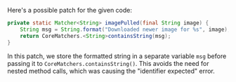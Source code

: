 Here's a possible patch for the given code:

```java
private static Matcher<String> imagePulled(final String image) {
    String msg = String.format("Downloaded newer image for %s", image);
    return CoreMatchers.<String>containsString(msg);
}
```

In this patch, we store the formatted string in a separate variable `msg` before passing it to `CoreMatchers.containsString()`. This avoids the need for nested method calls, which was causing the "identifier expected" error.